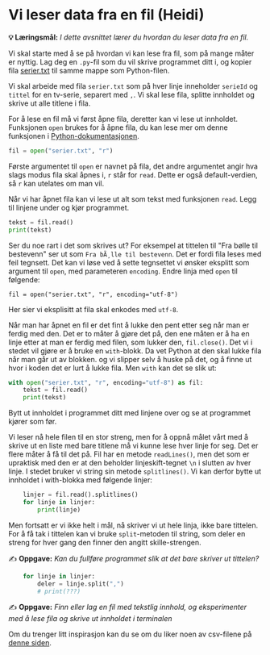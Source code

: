 Vi leser data fra en fil (Heidi)
========================

**💡 Læringsmål:** _I dette avsnittet lærer du hvordan du leser data fra en fil._


Vi skal starte med å se på hvordan vi kan lese fra fil, som på mange måter er nyttig. Lag deg en `.py`-fil som du vil skrive programmet ditt i, og kopier fila [serier.txt](/prog-videre/kap2/filer/serier.txt) til samme mappe som Python-filen.

Vi skal arbeide med fila `serier.txt` som på hver linje inneholder `serieId` og `tittel` for en tv-serie, separert med `,`. Vi skal lese fila, splitte innholdet og skrive ut alle titlene i fila.

For å lese en fil må vi først åpne fila, deretter kan vi lese ut innholdet. Funksjonen `open` brukes for å åpne fila, du kan lese mer om denne funksjonen i [Python-dokumentasjonen](https://docs.python.org/3/library/functions.html?highlight=open#open).

```python
fil = open("serier.txt", "r")
```
Første argumentet til `open` er navnet på fila, det andre argumentet angir hva slags modus fila skal åpnes i, `r` står for `read`. Dette er også default-verdien, så `r` kan utelates om man vil.

Når vi har åpnet fila kan vi lese ut alt som tekst med funksjonen `read`. Legg til linjene under og kjør programmet.

```python
tekst = fil.read()
print(tekst)
``` 

Ser du noe rart i det som skrives ut? For eksempel at tittelen til "Fra bølle til bestevenn" ser ut som `Fra bÃ¸lle til bestevenn`. Det er fordi fila leses med feil tegnsett. Det kan vi løse ved å sette tegnsettet vi ønsker eksplitt som argument til `open`, med parameteren `encoding`. Endre linja med `open` til følgende:
```
fil = open("serier.txt", "r", encoding="utf-8")
``` 
Her sier vi eksplisitt at fila skal enkodes med `utf-8`.

Når man har åpnet en fil er det fint å lukke den pent etter seg når man er ferdig med den. Det er to måter å gjøre det på, den ene måten er å ha en linje etter at man er ferdig med filen, som lukker den, `fil.close()`. Det vi i stedet vil gjøre er å bruke en `with`-blokk. Da vet Python at den skal lukke fila når man går ut av blokken. og vi slipper selv å huske på det, og å finne ut hvor i koden det er lurt å lukke fila. Men `with` kan det se slik ut:
```python
with open("serier.txt", "r", encoding="utf-8") as fil:
    tekst = fil.read()
    print(tekst)
```
Bytt ut innholdet i programmet ditt med linjene over og se at programmet kjører som før. 

Vi leser nå hele filen til en stor streng, men for å oppnå målet vårt med å skrive ut en liste med bare titlene må vi kunne lese hver linje for seg. Det er flere måter å få til det på. Fil har en metode `readLines()`, men det som er upraktisk med den er at den beholder linjeskift-tegnet `\n` i slutten av hver linje. I stedet bruker vi string sin metode `splitlines()`. Vi kan derfor bytte ut innholdet i with-blokka med følgende linjer:
```python
    linjer = fil.read().splitlines()
    for linje in linjer:
        print(linje)
```
Men fortsatt er vi ikke helt i mål, nå skriver vi ut hele linja, ikke bare tittelen. For å få tak i tittelen kan vi bruke  `split`-metoden til string, som deler en streng for hver gang den finner den angitt skille-strengen.
 
✍️ **Oppgave:** _Kan du fullføre programmet slik at det bare skriver ut tittelen?_
```python
    for linje in linjer:
        deler = linje.split(",")
        # print(???)
```

✍️ **Oppgave:** _Finn eller lag en fil med tekstlig innhold, og eksperimenter med å lese fila og skrive ut innholdet i terminalen_

Om du trenger litt inspirasjon kan du se om du liker noen av csv-filene på [denne siden](https://people.sc.fsu.edu/~jburkardt/data/csv/csv.html).

